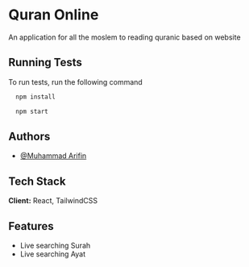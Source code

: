 



# Quran Online

An application for all the moslem to reading quranic based on website

## Running Tests

To run tests, run the following command

```bash
  npm install

  npm start
```


## Authors

- [@Muhammad Arifin](https://github.com/Iphint)


## Tech Stack

**Client:** React, TailwindCSS

## Features

- Live searching Surah
- Live searching Ayat

